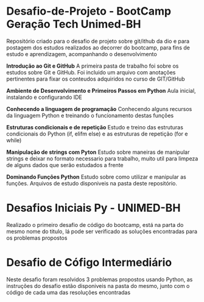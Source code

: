 # Desafio-de-Projeto - BootCamp Geração Tech Unimed-BH
Repositório criado para o desafio de projeto sobre git/ithub da dio e para postagem dos estudos realizados ao decorrer do bootcamp, para fins de estudo e aprendizagem, acompanhando o desenvolvimento

**Introdução ao Git e GitHub**
A primeira pasta de trabalho foi sobre os estudos sobre Git e GitHub. 
Foi incluido um arquivo com anotações pertinentes para fixar os conteudos adquiridos no curso de GIT/GitHub

**Ambiente de Desenvolvimento e Primeiros Passos em Python**
Aula inicial, instalando e configurando IDE 

**Conhecendo a linguagem de programação**
Conhecendo alguns recursos da linguagem Python e treinando o funcionamento destas funções

**Estruturas condicionais e de repetição**
Estudo e treino das estruturas condicionais do Python (if, elifm else) e as estruturas de repetição (for e while)

**Manipulação de strings com Pyton**
Estudo sobre maneiras de manipular strings e deixar no formato necessario para trabalho, muito util para limpeza de alguns dados que serão estudados a frente

**Dominando Funções Python**
Estudo sobre como utilizar e manipular as funções. Arquivos de estudo disponiveis na pasta deste repositório.


# Desafios Iniciais Py - UNIMED-BH
Realizado o primeiro desafio de código do bootcamp, está na parta do mesmo nome do titulo, lá pode ser verificado as soluções encontradas para os problemas propostos


# Desafio de Cófigo Intermediário
Neste desafio foram resolvidos 3 problemas propostos usando Python, as instruções do desafio estão disponiveis na pasta do mesmo, junto com o código de cada uma das resoluções encontradas

